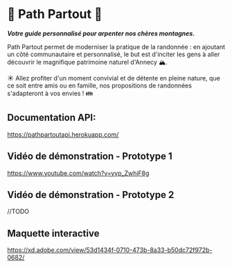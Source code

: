 # 🌿 Path Partout 🌿

***Votre guide personnalisé pour arpenter nos chères montagnes.***

Path Partout permet de moderniser la pratique de la randonnée : en ajoutant un côté communautaire et personnalisé, le but est d'inciter les gens à aller découvrir le magnifique patrimoine naturel d'Annecy 🏔. 

☀️ Allez profiter d'un moment convivial et de détente en pleine nature, que ce soit entre amis ou en famille, nos propositions de randonnées s'adapteront à vos envies ! 👪

## Documentation API:
  https://pathpartoutapi.herokuapp.com/

## Vidéo de démonstration - Prototype 1
  https://www.youtube.com/watch?v=yvp_ZwhjF8g

## Vidéo de démonstration - Prototype 2 
   //TODO

## Maquette interactive 
https://xd.adobe.com/view/53d1434f-0710-473b-8a33-b50dc72f972b-0682/
